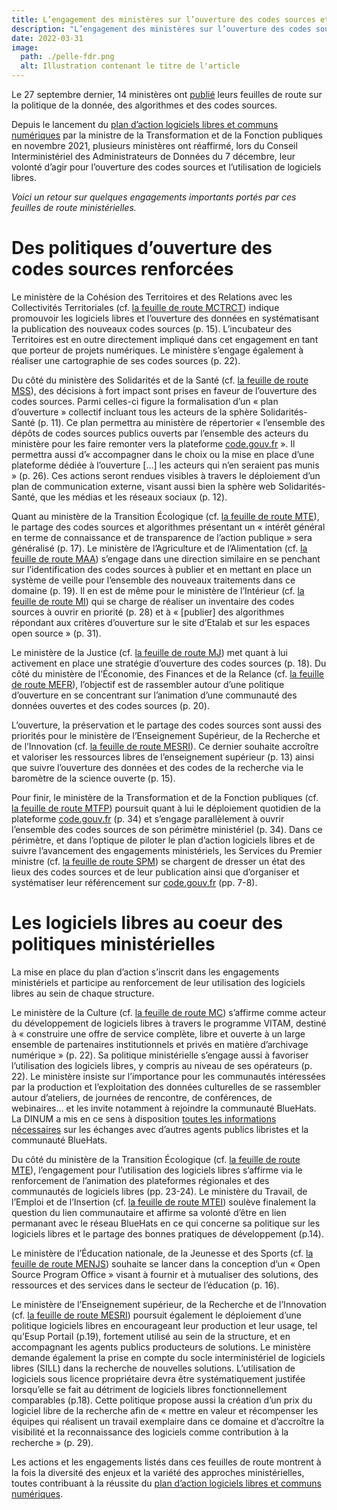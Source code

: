 ```yaml
---
title: L’engagement des ministères sur l’ouverture des codes sources et l’utilisation de logiciels libres
description: "L’engagement des ministères sur l’ouverture des codes sources et l’utilisation de logiciels libres : retour sur les feuilles de route publiées en septembre 2021"
date: 2022-03-31
image:
  path: ./pelle-fdr.png
  alt: Illustration contenant le titre de l'article
---
```


Le 27 septembre dernier, 14 ministères ont [publié](https://www.data.gouv.fr/fr/datasets/feuilles-de-route-ministerielles-sur-la-politique-de-la-donnee-des-algorithmes-et-des-codes-sources/) leurs feuilles de route sur la politique de la donnée, des algorithmes et des codes sources.

Depuis le lancement du [plan d’action logiciels libres et communs numériques](/fr/plan-action-logiciels-libres-et-communs-numeriques/) par la ministre de la Transformation et de la Fonction publiques en novembre 2021, plusieurs ministères ont réaffirmé, lors du Conseil Interministériel des Administrateurs de Données du 7 décembre, leur volonté d’agir pour l’ouverture des codes sources et l’utilisation de logiciels libres.

*Voici un retour sur quelques engagements importants portés par ces feuilles de route ministérielles.*

# Des politiques d’ouverture des codes sources renforcées

Le ministère de la Cohésion des Territoires et des Relations avec les Collectivités Territoriales (cf. [la feuille de route MCTRCT](https://www.data.gouv.fr/fr/datasets/r/ff2c204d-4a92-417c-be2a-12e8d4c2b2a6)) indique promouvoir les logiciels libres et l’ouverture des données en systématisant la publication des nouveaux codes sources (p. 15). L’incubateur des Territoires est en outre directement impliqué dans cet engagement en tant que porteur de projets numériques. Le ministère s’engage également à réaliser une cartographie de ses codes sources (p. 22).

Du côté du ministère des Solidarités et de la Santé (cf. [la feuille de route MSS](https://www.data.gouv.fr/fr/datasets/r/b02f6070-2473-4873-8dc3-c3da71d6a0be)), des décisions à fort impact sont prises en faveur de l’ouverture des codes sources. Parmi celles-ci figure la formalisation d’un « plan d’ouverture » collectif incluant tous les acteurs de la sphère Solidarités-Santé (p. 11). Ce plan permettra au ministère de répertorier « l’ensemble des dépôts de codes sources publics ouverts par l’ensemble des acteurs du ministère pour les faire remonter vers la plateforme [code.gouv.fr](http://code.gouv.fr/public/) ». Il permettra aussi d’« accompagner dans le choix ou la mise en place d’une plateforme dédiée à l’ouverture […] les acteurs qui n’en seraient pas munis » (p. 26). Ces actions seront rendues visibles à travers le déploiement d’un plan de communication externe, visant aussi bien la sphère web Solidarités-Santé, que les médias et les réseaux sociaux (p. 12).

Quant au ministère de la Transition Écologique (cf. [la feuille de route MTE](https://www.data.gouv.fr/fr/datasets/r/25f0f375-df81-4cc5-8eae-c277a729923f)), le partage des codes sources et algorithmes présentant un « intérêt général en terme de connaissance et de transparence de l’action publique » sera généralisé (p. 17). Le ministère de l’Agriculture et de l’Alimentation (cf. [la feuille de route MAA](https://www.data.gouv.fr/fr/datasets/r/953b4f68-63fa-45fd-b1f6-ab868203e7f0)) s’engage dans une direction similaire en se penchant sur l’identification des codes sources à publier et en mettant en place un système de veille pour l’ensemble des nouveaux traitements dans ce domaine (p. 19). Il en est de même pour le ministère de l’Intérieur (cf. [la feuille de route MI](https://www.data.gouv.fr/fr/datasets/r/7cd10fc7-11c2-4485-996c-d718c184efcf)) qui se charge de réaliser un inventaire des codes sources à ouvrir en priorité (p. 28) et à « [publier] des algorithmes répondant aux critères d’ouverture sur le site d’Etalab et sur les espaces open source » (p. 31).

Le ministère de la Justice (cf. [la feuille de route MJ](https://www.data.gouv.fr/fr/datasets/r/81d2c866-c2ba-4204-9f2c-a6da16423248)) met quant à lui activement en place une stratégie d’ouverture des codes sources (p. 18). Du côté du ministère de l’Économie, des Finances et de la Relance (cf. [la feuille de route MEFR](https://www.data.gouv.fr/fr/datasets/r/561b8f8f-9fe1-4d2e-8dbf-c4212b7f7d7f)), l’objectif est de rassembler autour d’une politique d’ouverture en se concentrant sur l’animation d’une communauté des données ouvertes et des codes sources (p. 20).

L’ouverture, la préservation et le partage des codes sources sont aussi des priorités pour le ministère de l’Enseignement Supérieur, de la Recherche et de l’Innovation (cf. [la feuille de route MESRI](https://www.data.gouv.fr/fr/datasets/r/be61f13d-06d6-40ea-87dd-df7b2918f2e2)). Ce dernier souhaite accroître et valoriser les ressources libres de l’enseignement supérieur (p. 13) ainsi que suivre l’ouverture des données et des codes de la recherche via le baromètre de la science ouverte (p. 15).

Pour finir, le ministère de la Transformation et de la Fonction publiques (cf. [la feuille de route MTFP](https://www.data.gouv.fr/fr/datasets/r/03b43dc4-b92f-4d40-9b7e-598dcd61c420)) poursuit quant à lui le déploiement quotidien de la plateforme [code.gouv.fr](http://code.gouv.fr/public/) (p. 34) et s’engage parallèlement à ouvrir l’ensemble des codes sources de son périmètre ministériel (p. 34). Dans ce périmètre, et dans l’optique de piloter le plan d’action logiciels libres et de suivre l’avancement des engagements ministériels, les Services du Premier ministre (cf. [la feuille de route SPM](https://www.data.gouv.fr/fr/datasets/r/a1ce2c8e-54c4-4e24-aaaf-8f3b7620cf34)) se chargent de dresser un état des lieux des codes sources et de leur publication ainsi que d’organiser et systématiser leur référencement sur [code.gouv.fr](https://code.gouv.fr/public/) (pp. 7-8).

# Les logiciels libres au coeur des politiques ministérielles

La mise en place du plan d’action s’inscrit dans les engagements ministériels et participe au renforcement de leur utilisation des logiciels libres au sein de chaque structure.

Le ministère de la Culture (cf. [la feuille de route MC](https://www.data.gouv.fr/fr/datasets/r/2332ad66-0344-4325-ba71-e65517318e22)) s’affirme comme acteur du développement de logiciels libres à travers le programme VITAM, destiné à « construire une offre de service complète, libre et ouverte à un large ensemble de partenaires institutionnels et privés en matière d’archivage numérique » (p. 22). Sa politique ministérielle s’engage aussi à favoriser l’utilisation des logiciels libres, y compris au niveau de ses opérateurs (p. 22). Le ministère insiste sur l’importance pour les communautés intéressées par la production et l’exploitation des données culturelles de se rassembler autour d’ateliers, de journées de rencontre, de conférences, de webinaires… et les invite notamment à rejoindre la communauté BlueHats. La DINUM a mis en ce sens à disposition [toutes les informations nécessaires](/fr/contact/espaces-communication-bluehats/) sur les échanges avec d’autres agents publics libristes et la communauté BlueHats.

Du côté du ministère de la Transition Écologique (cf. [la feuille de route MTE](https://www.data.gouv.fr/fr/datasets/r/25f0f375-df81-4cc5-8eae-c277a729923f)), l’engagement pour l’utilisation des logiciels libres s’affirme via le renforcement de l’animation des plateformes régionales et des communautés de logiciels libres (pp. 23-24). Le ministère du Travail, de l’Emploi et de l’Insertion (cf. [la feuille de route MTEI](https://www.data.gouv.fr/fr/datasets/r/e9174d55-3ad6-4959-a40b-5818f829fd7f)) soulève finalement la question du lien communautaire et affirme sa volonté d’être en lien permanant avec le réseau BlueHats en ce qui concerne sa politique sur les logiciels libres et le partage des bonnes pratiques de développement (p.14).

Le ministère de l’Éducation nationale, de la Jeunesse et des Sports (cf. [la feuille de route MENJS](https://www.data.gouv.fr/fr/datasets/r/0b7e6089-9100-47ba-bc15-ea17013da4ed)) souhaite se lancer dans la conception d’un « Open Source Program Office » visant à fournir et à mutualiser des solutions, des ressources et des services dans le secteur de l’éducation (p. 16).

Le ministère de l’Enseignement supérieur, de la Recherche et de l’Innovation (cf. [la feuille de route MESRI](https://www.data.gouv.fr/fr/datasets/r/be61f13d-06d6-40ea-87dd-df7b2918f2e2)) poursuit également le déploiement d’une politique logiciels libres en encourageant leur production et leur usage, tel qu’Esup Portail (p.19), fortement utilisé au sein de la structure, et en accompagnant les agents publics producteurs de solutions. Le ministère demande également la prise en compte du socle interministériel de logiciels libres (SILL) dans la recherche de nouvelles solutions. L’utilisation de logiciels sous licence propriétaire devra être systématiquement justifée lorsqu’elle se fait au détriment de logiciels libres fonctionnellement comparables (p.18). Cette politique propose aussi la création d’un prix du logiciel libre de la recherche afin de « mettre en valeur et récompenser les équipes qui réalisent un travail exemplaire dans ce domaine et d’accroître la visibilité et la reconnaissance des logiciels comme contribution à la recherche » (p. 29).

Les actions et les engagements listés dans ces feuilles de route montrent à la fois la diversité des enjeux et la variété des approches ministérielles, toutes contribuant à la réussite du [plan d’action logiciels libres et communs numériques](/fr/plan-action-logiciels-libres-et-communs-numeriques/).



